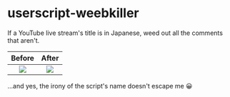 # userscript-weebkiller

If a YouTube live stream's title is in Japanese, weed out all the comments that aren't.

Before                     |  After
:-------------------------:|:-------------------------:
![](https://user-images.githubusercontent.com/6595066/173186270-a636f228-0ed8-4b9d-a981-fd5e1263650b.png)  |  ![](https://user-images.githubusercontent.com/6595066/173186274-562fd475-255e-4cc0-8adc-f141b3aa9b96.png)

...and yes, the irony of the script's name doesn't escape me 😀
